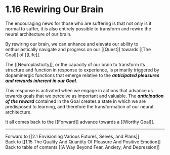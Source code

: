 # 1.16 Rewiring Our Brain

The encouraging news for those who are suffering is that not only is it normal to suffer, it is also entirely possible to transform and rewire the neural architecture of our brain.

By rewiring our brain, we can enhance and elevate our ability to enthusiastically navigate and progress on our [[Quest]] towards [[The Goal]] of [[Life]].

The [[Neuroplasticity]], or the capacity of our brain to transform its structure and function in response to experience, is primarily triggered by dopaminergic functions that emerge relative to the ***anticipated pleasures and rewards inherent in our Goal***.

This response is activated when we engage in actions that advance us towards goals that we perceive as important and valuable. The ***anticipation of the reward*** contained in the Goal creates a state in which we are predisposed to learning, and therefore the transformation of our neural architecture.  

It all comes back to the [[Forward]] advance towards a [[Worthy Goal]].  

___

Forward to [[2.1 Envisioning Various Futures, Selves, and Plans]]          
Back to [[1.15 The Quality And Quantity Of Pleasure And Positive Emotion]]      
Back to table of contents [[A Way Beyond Fear, Anxiety, And Depression]]   